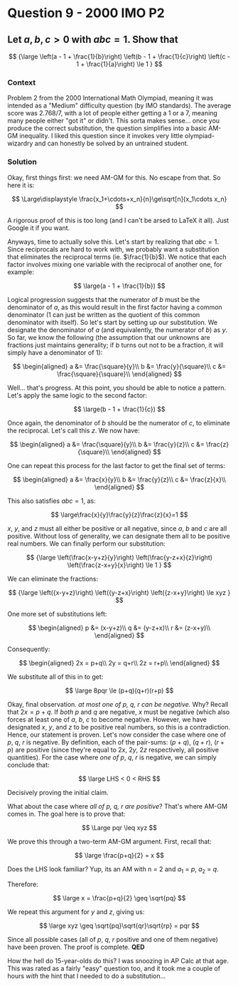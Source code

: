# Question 9 - 2000 IMO P2    

## Let $a,b,c>0$ with $abc = 1$. Show that  

$$
{\large
\left(a - 1 + \frac{1}{b}\right)
\left(b - 1 + \frac{1}{c}\right)
\left(c - 1 + \frac{1}{a}\right)
\le 1
}
$$

### Context  
Problem 2 from the 2000 International Math Olympiad, meaning it was intended as a "Medium" difficulty question (by IMO standards). The average score was 2.768/7, with a lot of people either getting a 1 or a 7, meaning many people either "got it" or didn't. This sorta makes sense... once you produce the correct substitution, the question simplifies into a basic AM-GM inequality. I liked this question since it invokes very little olympiad-wizardry and can honestly be solved by an untrained student.

### Solution  
Okay, first things first: we need AM-GM for this. No escape from that. So here it is:  

$$
\Large\displaystyle \frac{x_1+\cdots+x_n}{n}\ge\sqrt[n]{x_1\cdots x_n}
$$

A rigorous proof of this is too long (and I can't be arsed to LaTeX it all). Just Google it if you want.  

Anyways, time to actually solve this. Let's start by realizing that $abc = 1$. Since reciprocals are hard to work with, we probably want a substitution that eliminates the reciprocal terms (ie. $\frac{1}{b}$). We notice that each factor involves mixing one variable with the reciprocal of another one, for example:  

$$
\large(a - 1 + \frac{1}{b})
$$

Logical progression suggests that the numerator of $b$ must be the denominator of $a$, as this would result in the first factor having a common denominator (1 can just be written as the quotient of this common denominator with itself). So let's start by setting up our substitution. We designate the denominator of $a$ (and equivalently, the numerator of $b$) as $y$. So far, we know the following (the assumption that our unknowns are fractions just maintains generality; if $b$ turns out not to be a fraction, it will simply have a denominator of 1):

$$
\begin{aligned}
a &= \frac{\square}{y}\\
b &= \frac{y}{\square}\\
c &= \frac{\square}{\square}\\
\end{aligned}
$$

Well... that's progress. At this point, you should be able to notice a pattern. Let's apply the same logic to the second factor:  

$$
\large(b - 1 + \frac{1}{c})
$$

Once again, the denominator of $b$ should be the numerator of $c$, to eliminate the reciprocal. Let's call this $z$. We now have:

$$
\begin{aligned}
a &= \frac{\square}{y}\\
b &= \frac{y}{z}\\
c &= \frac{z}{\square}\\
\end{aligned}
$$

One can repeat this process for the last factor to get the final set of terms:

$$
\begin{aligned}
a &= \frac{x}{y}\\
b &= \frac{y}{z}\\
c &= \frac{z}{x}\\
\end{aligned}
$$

This also satisfies $abc = 1$, as:

$$
\large\frac{x}{y}\frac{y}{z}\frac{z}{x}=1
$$

$x$, $y$, and $z$ must all either be positive or all negative, since $a$, $b$ and $c$ are all positive. Without loss of generality, we can designate them all to be positive real numbers. We can finally perform our substitution:

$$
{\large
\left(\frac{x-y+z}{y}\right)
\left(\frac{y-z+x}{z}\right)
\left(\frac{z-x+y}{x}\right)
\le 1
}
$$

We can eliminate the fractions:

$$
{\large
\left({x-y+z}\right)
\left({y-z+x}\right)
\left({z-x+y}\right)
\le xyz
}
$$

One more set of substitutions left:

$$
\begin{aligned}
p &= (x-y+z)\\
q &= (y-z+x)\\
r &= (z-x+y)\\
\end{aligned}
$$

Consequently:

$$
\begin{aligned}
2x = p+q\\
2y = q+r\\
2z = r+p\\
\end{aligned}
$$

We substitute all of this in to get:

$$
\large 8pqr \le (p+q)(q+r)(r+p)
$$
 
Okay, final observation. *at most one of p, q, r can be negative.* Why? Recall that $2x = p+q$. If *both* $p$ and $q$ are negative, $x$ must be negative (which also forces at least one of $a$, $b$, $c$ to become negative. However, we have designated $x$, $y$, and $z$ to be positive real numbers, so this is a contradiction. Hence, our statement is proven. Let's now consider the case where one of $p$, $q$, $r$ is negative. By definition, each of the pair-sums: $(p+q)$, $(q+r)$, $(r+p)$ are positive (since they're equal to $2x$, $2y$, $2z$ respectively, all positive quantities). For the case where *one of* $p$, $q$, $r$ is negative, we can simply conclude that:

$$
\large LHS < 0 < RHS
$$

Decisively proving the initial claim. 

What about the case where *all of p, q, r are positive*? That's where AM-GM comes in. The goal here is to prove that:

$$
\Large pqr \leq xyz
$$

We prove this through a two-term AM-GM argument. First, recall that:

$$
\large \frac{p+q}{2} = x
$$

Does the LHS look familiar? Yup, its an AM with n = 2 and $a_1$ = $p$, $a_2$ = $q$.

Therefore:

$$
\large x = \frac{p+q}{2} \geq \sqrt{pq}
$$

We repeat this argument for $y$ and $z$, giving us:

$$
\large xyz \geq \sqrt{pq}\sqrt{qr}\sqrt{rp} = pqr
$$

Since all possible cases (all of $p$, $q$, $r$ positive and one of them negative) have been proven. The proof is complete. **QED**  

How the hell do 15-year-olds do this? I was snoozing in AP Calc at that age. This was rated as a fairly "easy" question too, and it took me a couple of hours *with* the hint that I needed to do a substitution...
